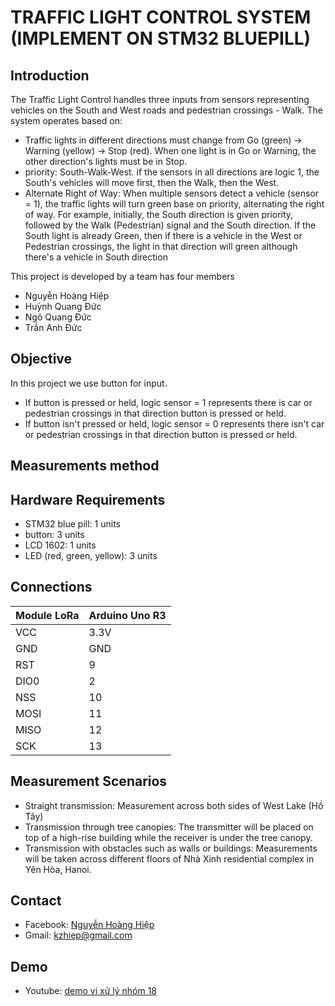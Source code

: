 # TRAFFIC LIGHT CONTROL SYSTEM (IMPLEMENT ON STM32 BLUEPILL)

## Introduction

The Traffic Light Control handles three inputs from sensors representing vehicles on the South and West roads and pedestrian crossings - Walk. The system operates based on:
- Traffic lights in different directions must change from Go (green) -> Warning (yellow) -> Stop (red). When one light is in Go or Warning, the other direction's lights must be in Stop.
- priority: South-Walk-West. if the sensors in all directions are logic 1, the South's vehicles will move first, then the Walk, then the West.
- Alternate Right of Way: When multiple sensors detect a vehicle (sensor = 1), the traffic lights will turn green base on priority, alternating the right of way. For example, initially, the South direction is given priority, followed by the Walk (Pedestrian) signal and the South direction. If the South light is already Green, then if there is a vehicle in the West or Pedestrian crossings, the light in that direction will green although there's a vehicle in South direction









This project is developed by a team has four members
- Nguyễn Hoàng Hiệp
- Huỳnh Quang Đức
- Ngô Quang Đức
- Trần Anh Đức

## Objective

In this project we use button for input. 
- If button is pressed or held, logic sensor = 1 represents there is car or pedestrian crossings in that direction button is pressed or held.
- If button isn't pressed or held, logic sensor = 0 represents there isn't car or pedestrian crossings in that direction button is pressed or held.  

## Measurements method

## Hardware Requirements
- STM32 blue pill: 1 units
- button: 3 units
- LCD 1602: 1 units 
- LED (red, green, yellow): 3 units

## Connections
| Module LoRa | Arduino Uno R3 |
|-------------|----------------|
| VCC         | 3.3V           |
| GND         | GND            |
| RST         | 9              |
| DIO0        | 2              |
| NSS         | 10             |
| MOSI        | 11             |
| MISO        | 12             |
| SCK         | 13             |

## Measurement Scenarios
- Straight transmission: Measurement across both sides of West Lake (Hồ Tây)
- Transmission through tree canopies: The transmitter will be placed on top of a high-rise building while the receiver is under the tree canopy.
- Transmission with obstacles such as walls or buildings: Measurements will be taken across different floors of Nhà Xinh residential complex in Yên Hòa, Hanoi.

## Contact

- Facebook: [Nguyễn Hoàng Hiệp](https://www.facebook.com/profile.php?id=100009669068016)
- Gmail: kzhiep@gmail.com

## Demo

- Youtube: [demo vi xử lý nhóm 18](https://www.youtube.com/watch?v=T2hlrNRj5pM)








